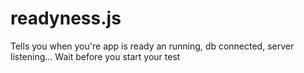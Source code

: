 readyness.js
============

Tells you when you&#39;re app is ready an running, db connected, server listening... Wait before you start your test
